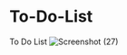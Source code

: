 # To-Do-List
To Do List
![Screenshot (27)](https://user-images.githubusercontent.com/104548662/192138293-1efbb85d-a8dd-44ea-b3c3-b43b37c856cc.png)
